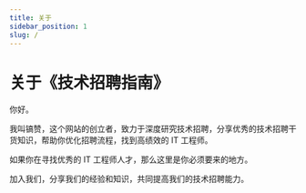 ```yaml
---
title: 关于
sidebar_position: 1
slug: /
---
```


# 关于《技术招聘指南》

你好。

我叫镐赞，这个网站的创立者，致力于深度研究技术招聘，分享优秀的技术招聘干货知识，帮助你优化招聘流程，找到高绩效的 IT 工程师。

如果你在寻找优秀的 IT 工程师人才，那么这里是你必须要来的地方。

加入我们，分享我们的经验和知识，共同提高我们的技术招聘能力。
